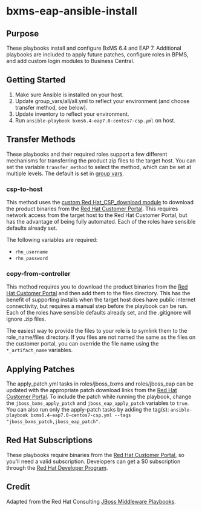 # bxms-eap-ansible-install

## Purpose
These playbooks install and configure BxMS 6.4 and EAP 7. Additional playbooks are included to apply future patches, configure roles in BPMS, and add custom login modules to Business Central.

## Getting Started
1. Make sure Ansible is installed on your host.
2. Update group_vars/all/all.yml to reflect your environment (and choose transfer method, see below).
3. Update inventory to reflect your environment.
4. Run `ansible-playbook bxms6.4-eap7.0-centos7-csp.yml` on host.

## Transfer Methods

These playbooks and their required roles support a few different mechanisms for transferring the product zip files to the target host. You can set the variable `transfer_method` to select the method, which can be set at multiple levels. The default is set in [group vars](https://github.com/eleanordare/bxms-eap-ansible-install/tree/master/group_vars/all/all.yml).

### csp-to-host
This method uses the [custom Red Hat_CSP_download module](https://github.com/sabre1041/redhat-csp-download) to download the product binaries from the [Red Hat Customer Portal](https://access.redhat.com/downloads/). This requires network access from the target host to the Red Hat Customer Portal, but has the advantage of being fully automated. Each of the roles have sensible defaults already set.

The following variables are required:
- `rhn_username`
- `rhn_password`

### copy-from-controller
This method requires you to download the product binaries from the [Red Hat Customer Portal](https://access.redhat.com/downloads/) and then add them to the files directory. This has the benefit of supporting installs when the target host does have public internet connectivity, but requires a manual step before the playbook can be run. Each of the roles have sensible defaults already set, and the .gitignore will ignore .zip files.

The easiest way to provide the files to your role is to symlink them to the role_name/files directory. If you files are not named the same as the files on the customer portal, you can override the file name using the `*_artifact_name` variables.


## Applying Patches
The apply_patch.yml tasks in roles/jboss_bxms and roles/jboss_eap can be updated with the appropriate patch download links from the [Red Hat Customer Portal](https://access.redhat.com/downloads/). To include the patch while running the playbook, change the `jboss_bxms_apply_patch` and `jboss_eap_apply_patch` variables to `true`. You can also run only the apply-patch tasks by adding the tag(s): `ansible-playbook bxms6.4-eap7.0-centos7-csp.yml --tags "jboss_bxms_patch,jboss_eap_patch"`.


## Red Hat Subscriptions

These playbooks require binaries from the [Red Hat Customer Portal](https://access.redhat.com/downloads/), so you'll need a valid subscription. Developers can get a $0 subscription through the [Red Hat Developer Program](http://developers.redhat.com/products/eap/download/).



## Credit
Adapted from the Red Hat Consulting [JBoss Middleware Playbooks](https://github.com/rhtconsulting/ansible-middleware-playbooks).
